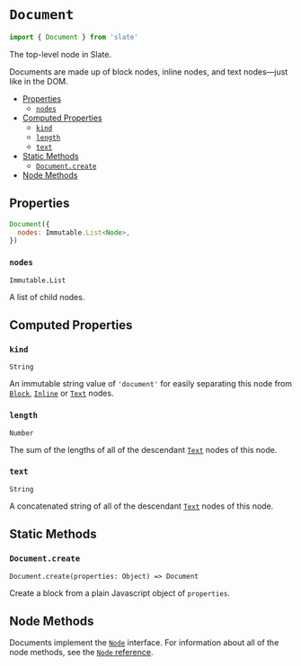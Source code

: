 
# `Document`

```js
import { Document } from 'slate'
```

The top-level node in Slate.

Documents are made up of block nodes, inline nodes, and text nodes—just like in the DOM.

- [Properties](#properties)
  - [`nodes`](#nodes)
- [Computed Properties](#computed-properties)
  - [`kind`](#kind)
  - [`length`](#length)
  - [`text`](#text)
- [Static Methods](#static-methods)
  - [`Document.create`](#document-create)
- [Node Methods](#node-methods)


## Properties

```js
Document({
  nodes: Immutable.List<Node>,
})
```

### `nodes`
`Immutable.List`

A list of child nodes.


## Computed Properties

### `kind`
`String`

An immutable string value of `'document'` for easily separating this node from [`Block`](./block.dm), [`Inline`](./inline.md) or [`Text`](./text.md) nodes.

### `length`
`Number`

The sum of the lengths of all of the descendant [`Text`](./text.md) nodes of this node.

### `text`
`String`

A concatenated string of all of the descendant [`Text`](./text.md) nodes of this node.


## Static Methods

### `Document.create`
`Document.create(properties: Object) => Document`

Create a block from a plain Javascript object of `properties`.


## Node Methods

Documents implement the [`Node`](./node.md) interface. For information about all of the node methods, see the [`Node` reference](./node.md).
